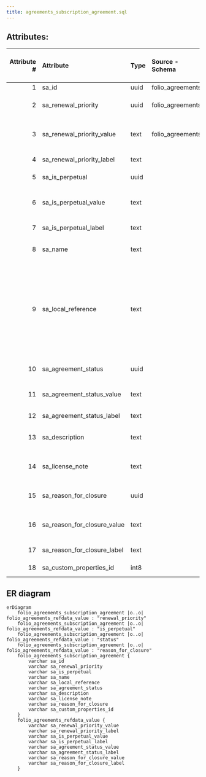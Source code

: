 ```yaml
---
title: agreements_subscription_agreement.sql
---
```

## Attributes:

|   Attribute # | Attribute                   | Type   | Source - Schema   | Source - Table         | Source - Attribute      | Source - Type   | Source - Multiple values   | Aggregation   | Description                                                                                                                                                                                                                                              | Notes   |
|--------------:|:----------------------------|:-------|:------------------|:-----------------------|:------------------------|:----------------|:---------------------------|:--------------|:---------------------------------------------------------------------------------------------------------------------------------------------------------------------------------------------------------------------------------------------------------|:--------|
|             1 | sa_id                       | uuid   | folio_agreements  | subscription_agreement | sa_id                   | varchar         | no                         | no            | UUID of Agreement                                                                                                                                                                                                                                        | notes   |
|             2 | sa_renewal_priority         | uuid   | folio_agreements  | subscription_agreement | sa_renewal_priority     | varchar         | no                         | no            | ID of reference data value for renewal priority                                                                                                                                                                                                          | notes   |
|             3 | sa_renewal_priority_value   | text   | folio_agreements  | subscription_agreement | refdata_value_rdv_value | varchar         | no                         | no            | Describes whether an agreement should be renewed, reviewed or cancelled                                                                                                                                                                                  | notes   |
|             4 | sa_renewal_priority_label   | text   |                   |                        |                         |                 |                            |               | Displayed name of renewal priority                                                                                                                                                                                                                       |         |
|             5 | sa_is_perpetual             | uuid   |                   |                        |                         |                 |                            |               | ID of reference data value for is perpetual                                                                                                                                                                                                              |         |
|             6 | sa_is_perpetual_value       | text   |                   |                        |                         |                 |                            |               | Describes whether the agreement is a perpetual agreement or not                                                                                                                                                                                          |         |
|             7 | sa_is_perpetual_label       | text   |                   |                        |                         |                 |                            |               | Displayed name of is perpetual                                                                                                                                                                                                                           |         |
|             8 | sa_name                     | text   |                   |                        |                         |                 |                            |               | A name for the agreement assigned by the institution                                                                                                                                                                                                     |         |
|             9 | sa_local_reference          | text   |                   |                        |                         |                 |                            |               | Where an agreement has been created through an integration / data import from an external system the sa_local_reference is used to store a reference/identifier for the agreement in the external system to support ongoing data synchronisation/updates |         |
|            10 | sa_agreement_status         | uuid   |                   |                        |                         |                 |                            |               | ID of reference data value for agreement status                                                                                                                                                                                                          |         |
|            11 | sa_agreement_status_value   | text   |                   |                        |                         |                 |                            |               | Describes the current status of the agreement (e.g. Active, Closed)                                                                                                                                                                                      |         |
|            12 | sa_agreement_status_label   | text   |                   |                        |                         |                 |                            |               | Displayed name of agreement status                                                                                                                                                                                                                       |         |
|            13 | sa_description              | text   |                   |                        |                         |                 |                            |               | A description for the agreement assigned by the institution                                                                                                                                                                                              |         |
|            14 | sa_license_note             | text   |                   |                        |                         |                 |                            |               | To record any general information about the license for the Agreement                                                                                                                                                                                    |         |
|            15 | sa_reason_for_closure       | uuid   |                   |                        |                         |                 |                            |               | ID of reference data value for reason for closure                                                                                                                                                                                                        |         |
|            16 | sa_reason_for_closure_value | text   |                   |                        |                         |                 |                            |               | Describes for a closed agreement, the reason the agreement has been closed                                                                                                                                                                               |         |
|            17 | sa_reason_for_closure_label | text   |                   |                        |                         |                 |                            |               | Displayed name of reason for closure                                                                                                                                                                                                                     |         |
|            18 | sa_custom_properties_id     | int8   |                   |                        |                         |                 |                            |               | ID used to link custom_properties                                                                                                                                                                                                                        |         |

## ER diagram

```mermaid
erDiagram
    folio_agreements_subscription_agreement |o..o| folio_agreements_refdata_value : "renewal_priority"
    folio_agreements_subscription_agreement |o..o| folio_agreements_refdata_value : "is_perpetual"
    folio_agreements_subscription_agreement |o..o| folio_agreements_refdata_value : "status"
    folio_agreements_subscription_agreement |o..o| folio_agreements_refdata_value : "reason_for_closure"
    folio_agreements_subscription_agreement {
        varchar sa_id
        varchar sa_renewal_priority
        varchar sa_is_perpetual
        varchar sa_name
        varchar sa_local_reference
        varchar sa_agreement_status
        varchar sa_description
        varchar sa_license_note
        varchar sa_reason_for_closure
        varchar sa_custom_properties_id
    }
    folio_agreements_refdata_value {
        varchar sa_renewal_priority_value
        varchar sa_renewal_priority_label
        varchar sa_is_perpetual_value
        varchar sa_is_perpetual_label
        varchar sa_agreement_status_value
        varchar sa_agreement_status_label
        varchar sa_reason_for_closure_value
        varchar sa_reason_for_closure_label
    }

```